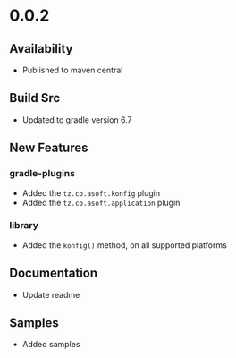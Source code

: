 # 0.0.2
## Availability
- Published to maven central

## Build Src
- Updated to gradle version 6.7

## New Features
### gradle-plugins
- Added the `tz.co.asoft.konfig` plugin
- Added the `tz.co.asoft.application` plugin

### library
- Added the `konfig()` method, on all supported platforms

## Documentation
- Update readme

## Samples
- Added samples